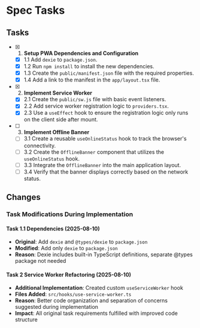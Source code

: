 # Spec Tasks

## Tasks

- [x] 1. **Setup PWA Dependencies and Configuration**
  - [x] 1.1 Add `dexie` to `package.json`.
  - [x] 1.2 Run `npm install` to install the new dependencies.
  - [x] 1.3 Create the `public/manifest.json` file with the required properties.
  - [x] 1.4 Add a link to the manifest in the `app/layout.tsx` file.

- [x] 2. **Implement Service Worker**
  - [x] 2.1 Create the `public/sw.js` file with basic event listeners.
  - [x] 2.2 Add service worker registration logic to `providers.tsx`.
  - [x] 2.3 Use a `useEffect` hook to ensure the registration logic only runs on the client side after mount.

- [ ] 3. **Implement Offline Banner**
  - [ ] 3.1 Create a reusable `useOnlineStatus` hook to track the browser's connectivity.
  - [ ] 3.2 Create the `OfflineBanner` component that utilizes the `useOnlineStatus` hook.
  - [ ] 3.3 Integrate the `OfflineBanner` into the main application layout.
  - [ ] 3.4 Verify that the banner displays correctly based on the network status.

## Changes

### Task Modifications During Implementation

#### Task 1.1 Dependencies (2025-08-10)

- **Original**: Add `dexie` and `@types/dexie` to `package.json`
- **Modified**: Add only `dexie` to `package.json`
- **Reason**: Dexie includes built-in TypeScript definitions, separate @types package not needed

#### Task 2 Service Worker Refactoring (2025-08-10)

- **Additional Implementation**: Created custom `useServiceWorker` hook
- **Files Added**: `src/hooks/use-service-worker.ts`
- **Reason**: Better code organization and separation of concerns suggested during implementation
- **Impact**: All original task requirements fulfilled with improved code structure
